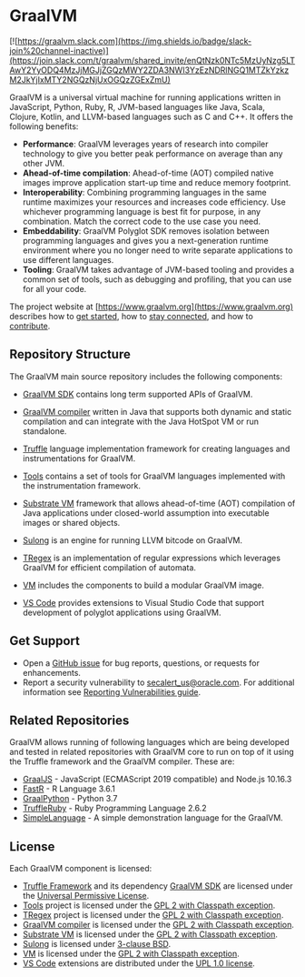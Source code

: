 # GraalVM

[![https://graalvm.slack.com](https://img.shields.io/badge/slack-join%20channel-inactive)](https://join.slack.com/t/graalvm/shared_invite/enQtNzk0NTc5MzUyNzg5LTAwY2YyODQ4MzJjMGJjZGQzMWY2ZDA3NWI3YzEzNDRlNGQ1MTZkYzkzM2JkYjIxMTY2NGQzNjUxOGQzZGExZmU)

GraalVM is a universal virtual machine for running applications written in
JavaScript, Python, Ruby, R, JVM-based languages like Java, Scala, Clojure,
Kotlin, and LLVM-based languages such as C and C++. It offers the following
benefits:

* **Performance**: GraalVM leverages years of research into compiler technology to give you better
peak performance on average than any other JVM.
* **Ahead-of-time compilation**: Ahead-of-time (AOT) compiled native images improve application start-up time and
reduce memory footprint.
* **Interoperability**: Combining programming languages in the same runtime maximizes your resources and
increases code efficiency. Use whichever programming language is best fit for
purpose, in any combination. Match the correct code to the use case you need.
* **Embeddability**: GraalVM Polyglot SDK removes isolation between programming languages and gives
you a next-generation runtime environment where you no longer need to write
separate applications to use different languages.
* **Tooling**: GraalVM takes advantage of JVM-based tooling and provides a common set of tools,
such as debugging and profiling, that you can use for all your code.

The project website at [https://www.graalvm.org](https://www.graalvm.org) describes how to [get started](https://www.graalvm.org/docs/getting-started/), how to [stay connected](https://www.graalvm.org/community/), and how to [contribute](https://www.graalvm.org/community/contributors/).

## Repository Structure

The GraalVM main source repository includes the following components:

* [GraalVM SDK](sdk/README.md) contains long term supported APIs of GraalVM.

* [GraalVM compiler](compiler/README.md) written in Java that supports both dynamic and static compilation and can integrate with
the Java HotSpot VM or run standalone.

* [Truffle](truffle/README.md) language implementation framework for creating languages and instrumentations for GraalVM.

* [Tools](tools/README.md) contains a set of tools for GraalVM languages
implemented with the instrumentation framework.

* [Substrate VM](substratevm/README.md) framework that allows ahead-of-time (AOT)
compilation of Java applications under closed-world assumption into executable
images or shared objects.

* [Sulong](sulong/README.md) is an engine for running LLVM bitcode on GraalVM.

* [TRegex](regex/README.md) is an implementation of regular expressions which leverages GraalVM for efficient compilation of automata.

* [VM](vm/README.md) includes the components to build a modular GraalVM image.

* [VS Code](/vscode/README.md) provides extensions to Visual Studio Code that support development of polyglot applications using GraalVM.

## Get Support

* Open a [GitHub issue](https://github.com/oracle/graal/issues) for bug reports, questions, or requests for enhancements.
* Report a security vulnerability to [secalert_us@oracle.com](mailto:secalert_us@oracle.com). For additional information see [Reporting Vulnerabilities guide](https://www.oracle.com/corporate/security-practices/assurance/vulnerability/reporting.html).


## Related Repositories

GraalVM allows running of following languages which are being developed and tested in related repositories with GraalVM core to run on top of it using the Truffle framework and the GraalVM compiler. These are:
* [GraalJS](https://github.com/graalvm/graaljs) - JavaScript (ECMAScript 2019 compatible) and Node.js 10.16.3
* [FastR](https://github.com/oracle/fastr) - R Language 3.6.1
* [GraalPython](https://github.com/graalvm/graalpython) - Python 3.7
* [TruffleRuby](https://github.com/oracle/truffleruby/) - Ruby Programming Language 2.6.2
* [SimpleLanguage](https://github.com/graalvm/simplelanguage) - A simple demonstration language for the GraalVM.


## License

Each GraalVM component is licensed:
* [Truffle Framework](/truffle/) and its dependency [GraalVM SDK](/sdk/) are licensed under the [Universal Permissive License](truffle/LICENSE.md).
* [Tools](/tools/) project is licensed under the [GPL 2 with Classpath exception](tools/LICENSE).
* [TRegex](/regex/) project is licensed under the [GPL 2 with Classpath exception](regex/LICENSE.GPL.md).
* [GraalVM compiler](/compiler/) is licensed under the [GPL 2 with Classpath exception](compiler/LICENSE.md).
* [Substrate VM](/substratevm/) is licensed under the [GPL 2 with Classpath exception](substratevm/LICENSE).
* [Sulong](/sulong/) is licensed under [3-clause BSD](sulong/LICENSE).
* [VM](/vm/) is licensed under the [GPL 2 with Classpath exception](vm/LICENSE_GRAALVM_CE).
* [VS Code](/vscode/) extensions are distributed under the [UPL 1.0 license](/vscode/graalvm/LICENSE.txt).
